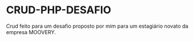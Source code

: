 # CRUD-PHP-DESAFIO

Crud feito para um desafio proposto por mim para um estagiário novato da empresa MOOVERY. 
